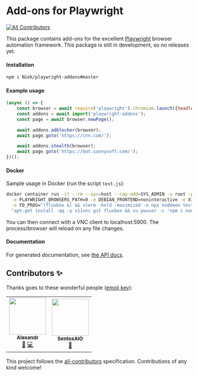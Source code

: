 # Add-ons for Playwright
<!-- ALL-CONTRIBUTORS-BADGE:START - Do not remove or modify this section -->
[![All Contributors](https://img.shields.io/badge/all_contributors-2-orange.svg?style=flat-square)](#contributors-)
<!-- ALL-CONTRIBUTORS-BADGE:END -->

This package contains add-ons for the excellent [Playwright](https://github.com/microsoft/playwright/) browser automation framework. This package is still in development, so no releases yet.

#### Installation
```bash
npm i Niek/playwright-addons#master
```

#### Example usage
```js
(async () => {
    const browser = await require('playwright').chromium.launch({headless: false}); // or: firefox, webkit
    const addons = await import('playwright-addons');
    const page = await browser.newPage();

    await addons.adblocker(browser);
    await page.goto('https://cnn.com/');

    await addons.stealth(browser);
    await page.goto('https://bot.sannysoft.com/');
})();
```

#### Docker
Sample usage in Docker (run the script `test.js`):
```bash
docker container run -it --rm --ipc=host --cap-add=SYS_ADMIN -u root -p 5900:5900 -v $(pwd):/src -w /src \
  -e PLAYWRIGHT_BROWSERS_PATH=0 -e DEBIAN_FRONTEND=noninteractive -e X11VNC_CREATE_GEOM=1280x720x24 \
  -e FD_PROG="(fluxbox &) && xterm -hold -maximized -e npx nodemon test.js" mcr.microsoft.com/playwright:bionic sh -c \
  "apt-get install -qq -y x11vnc git fluxbox && su pwuser -c 'npm i nodemon Niek/playwright-addons#master && x11vnc -q -create -nopw -forever'"
```
You can then connect with a VNC client to localhost:5900. The process/browser will reload on any file changes.

#### Documentation
For generated documentation, see [the API docs](/api.md).
## Contributors ✨

Thanks goes to these wonderful people ([emoji key](https://allcontributors.org/docs/en/emoji-key)):

<!-- ALL-CONTRIBUTORS-LIST:START - Do not remove or modify this section -->
<!-- prettier-ignore-start -->
<!-- markdownlint-disable -->
<table>
  <tr>
    <td align="center"><a href="https://github.com/Wapweb"><img src="https://avatars2.githubusercontent.com/u/8421581?v=4" width="100px;" alt=""/><br /><sub><b>Alexandr</b></sub></a><br /><a href="#ideas-Wapweb" title="Ideas, Planning, & Feedback">🤔</a> <a href="https://github.com/Niek/playwright-addons/commits?author=Wapweb" title="Code">💻</a></td>
    <td align="center"><a href="https://github.com/SentoxAIO"><img src="https://avatars0.githubusercontent.com/u/57367608?v=4" width="100px;" alt=""/><br /><sub><b>SentoxAIO</b></sub></a><br /><a href="#ideas-SentoxAIO" title="Ideas, Planning, & Feedback">🤔</a></td>
  </tr>
</table>

<!-- markdownlint-enable -->
<!-- prettier-ignore-end -->
<!-- ALL-CONTRIBUTORS-LIST:END -->

This project follows the [all-contributors](https://github.com/all-contributors/all-contributors) specification. Contributions of any kind welcome!